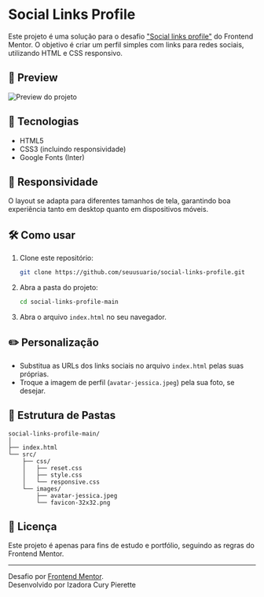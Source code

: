 # Social Links Profile

Este projeto é uma solução para o desafio ["Social links profile"](https://www.frontendmentor.io/challenges/social-links-profile-UG32l9m6dQ) do Frontend Mentor. O objetivo é criar um perfil simples com links para redes sociais, utilizando HTML e CSS responsivo.

## 📸 Preview

![Preview do projeto](./src/images/preview.png) <!-- Adicione um screenshot do projeto aqui, se desejar -->

## 🚀 Tecnologias

- HTML5
- CSS3 (incluindo responsividade)
- Google Fonts (Inter)

## 📱 Responsividade

O layout se adapta para diferentes tamanhos de tela, garantindo boa experiência tanto em desktop quanto em dispositivos móveis.

## 🛠️ Como usar

1. Clone este repositório:
   ```sh
   git clone https://github.com/seuusuario/social-links-profile.git
   ```
2. Abra a pasta do projeto:
   ```sh
   cd social-links-profile-main
   ```
3. Abra o arquivo `index.html` no seu navegador.

## ✏️ Personalização

- Substitua as URLs dos links sociais no arquivo `index.html` pelas suas próprias.
- Troque a imagem de perfil (`avatar-jessica.jpeg`) pela sua foto, se desejar.

## 📂 Estrutura de Pastas

```
social-links-profile-main/
│
├── index.html
└── src/
    ├── css/
    │   ├── reset.css
    │   ├── style.css
    │   └── responsive.css
    └── images/
        ├── avatar-jessica.jpeg
        └── favicon-32x32.png
```

## 📝 Licença

Este projeto é apenas para fins de estudo e portfólio, seguindo as regras do Frontend Mentor.

---

Desafio por [Frontend Mentor](https://www.frontendmentor.io/).  
Desenvolvido por Izadora Cury Pierette